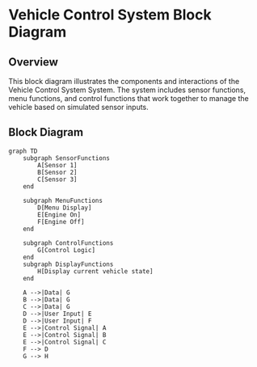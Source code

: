 # Vehicle Control System Block Diagram

## Overview

This block diagram illustrates the components and interactions of the Vehicle Control System System. The system includes sensor functions, menu functions, and control functions that work together to manage the vehicle based on simulated sensor inputs.

## Block Diagram

```mermaid
graph TD
    subgraph SensorFunctions
        A[Sensor 1]
        B[Sensor 2]
        C[Sensor 3]
    end

    subgraph MenuFunctions
        D[Menu Display]
        E[Engine On]
        F[Engine Off]
    end

    subgraph ControlFunctions
        G[Control Logic]
    end
    subgraph DisplayFunctions
        H[Display current vehicle state]
    end

    A -->|Data| G
    B -->|Data| G
    C -->|Data| G
    D -->|User Input| E
    D -->|User Input| F
    E -->|Control Signal| A
    E -->|Control Signal| B
    E -->|Control Signal| C
    F --> D
    G --> H
